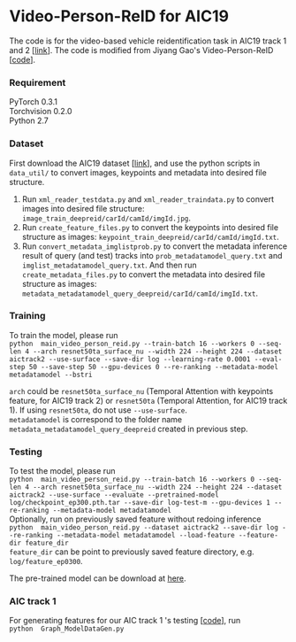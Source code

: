 # Video-Person-ReID for AIC19

The code is for the video-based vehicle reidentification task in AIC19 track 1 and 2 \[[link](https://www.aicitychallenge.org/)\].
The code is modified from Jiyang Gao's Video-Person-ReID \[[code](https://github.com/jiyanggao/Video-Person-ReID)\].

### Requirement

PyTorch 0.3.1 <br />
Torchvision 0.2.0 <br />
Python 2.7 <br />

### Dataset

First download the AIC19 dataset \[[link](https://www.aicitychallenge.org/)\], and use the python scripts in `data_util/` to convert images, keypoints and metadata into desired file structure.

1. Run `xml_reader_testdata.py` and `xml_reader_traindata.py` to convert images into desired file structure: `image_train_deepreid/carId/camId/imgId.jpg`.
2. Run `create_feature_files.py` to convert the keypoints into desired file structure as images:  `keypoint_train_deepreid/carId/camId/imgId.txt`.
3. Run `convert_metadata_imglistprob.py` to convert the metadata inference result of query (and test) tracks into `prob_metadatamodel_query.txt` and `imglist_metadatamodel_query.txt`. And then run `create_metadata_files.py` to convert the metadata into desired file structure as images:  `metadata_metadatamodel_query_deepreid/carId/camId/imgId.txt`.

### Training

To train the model, please run
<br />
`
python  main_video_person_reid.py --train-batch 16 --workers 0 --seq-len 4 --arch resnet50ta_surface_nu --width 224 --height 224 --dataset aictrack2 --use-surface --save-dir log --learning-rate 0.0001 --eval-step 50 --save-step 50 --gpu-devices 0 --re-ranking --metadata-model metadatamodel --bstri
`
<br />

`arch` could be `resnet50ta_surface_nu` (Temporal Attention with keypoints feature, for AIC19 track 2) or `resnet50ta` (Temporal Attention, for AIC19 track 1). If using `resnet50ta`, do not use `--use-surface`.<br />
`metadatamodel` is correspond to the folder name `metadata_metadatamodel_query_deepreid` created in previous step.

### Testing

To test the model, please run
<br />
`
python  main_video_person_reid.py --train-batch 16 --workers 0 --seq-len 4 --arch resnet50ta_surface_nu --width 224 --height 224 --dataset aictrack2 --use-surface --evaluate --pretrained-model log/checkpoint_ep300.pth.tar --save-dir log-test-m --gpu-devices 1 --re-ranking --metadata-model metadatamodel
`
<br />
Optionally, run on previously saved feature without redoing inference
<br />
`
python  main_video_person_reid.py --dataset aictrack2 --save-dir log --re-ranking --metadata-model metadatamodel --load-feature --feature-dir feature_dir
`
<br />
`feature_dir` can be point to previously saved feature directory, e.g. `log/feature_ep0300`.<br />

The pre-trained model can be download at [here](https://github.com/ipl-uw).


### AIC track 1

For generating features for our AIC track 1 's testing \[[code](https://github.com/ipl-uw/2019-CVPR-AIC-Track-1-UWIPL)\], run
<br />
`
python  Graph_ModelDataGen.py
`
<br />

